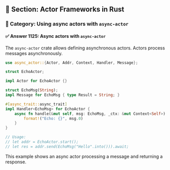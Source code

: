 ## 📘 Section: Actor Frameworks in Rust
### 🔹 Category: Using async actors with `async-actor`
#### ✅ Answer 1125: Async actors with `async-actor`

The `async-actor` crate allows defining asynchronous actors. Actors process messages asynchronously.

```rust
use async_actor::{Actor, Addr, Context, Handler, Message};

struct EchoActor;

impl Actor for EchoActor {}

struct EchoMsg(String);
impl Message for EchoMsg { type Result = String; }

#[async_trait::async_trait]
impl Handler<EchoMsg> for EchoActor {
    async fn handle(&mut self, msg: EchoMsg, _ctx: &mut Context<Self>) -> String {
        format!("Echo: {}", msg.0)
    }
}

// Usage:
// let addr = EchoActor.start();
// let res = addr.send(EchoMsg("Hello".into())).await;
```
This example shows an async actor processing a message and returning a response.
